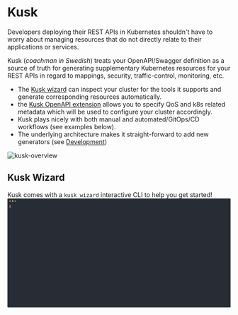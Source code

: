 # Kusk
<!-- Add buttons here -->

Developers deploying their REST APIs in Kubernetes shouldn't have to worry about managing resources that do not directly
relate to their applications or services.

Kusk (_coachman in Swedish_) treats your OpenAPI/Swagger definition as a source of truth for generating
supplementary Kubernetes resources for your REST APIs in regard to mappings, security, traffic-control, monitoring, etc.

- The [Kusk wizard](#kusk-wizard) can inspect your cluster for the tools it supports and generate corresponding
  resources automatically.
- the [Kusk OpenAPI extension](openapi-extension.md) allows you to specify QoS and k8s related metadata which will be used
  to configure your cluster accordingly.
- Kusk plays nicely with both manual and automated/GitOps/CD workflows (see examples below).
- The underlying architecture makes it straight-forward to add new generators (see [Development](development.md))

![kusk-overview](https://user-images.githubusercontent.com/14029650/129193622-b5f06b8d-845d-4b1e-adaf-34dd7b3e0108.png)

## Kusk Wizard

Kusk comes with a `kusk wizard` interactive CLI to help you get started!
![wizard-gif](./kusk-wizard.svg)
